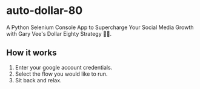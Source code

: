 # auto-dollar-80

A Python Selenium Console App to Supercharge Your Social Media Growth with Gary Vee's Dollar Eighty Strategy 💸💼.

## How it works

1. Enter your google account credentials.
2. Select the flow you would like to run.
3. Sit back and relax.
